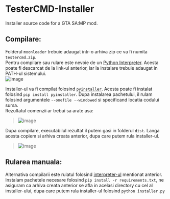 # TesterCMD-Installer
Installer source code for a GTA SA:MP mod.



## Compilare:
Folderul `moonloader` trebuie adaugat intr-o arhiva zip ce va fi numita `testercmd.zip`.<br>
Pentru compilare sau rulare este nevoie de un [Python Interpreter](https://www.python.org/downloads/). Acesta poate fi descarcat de la link-ul anterior, iar la instalare trebuie adaugat in PATH-ul sistemului.<br>![image](https://user-images.githubusercontent.com/44036462/160235183-4c8c8c78-4fa8-4cbb-9caf-40bafcdc7604.png)<br>

Installer-ul va fi compilat folosind [`pyinstaller`](https://pyinstaller.readthedocs.io/en/stable/). Acesta poate fi instalat folosind `pip install pyinstaller`. Dupa instalarea pachetului, il rulam folosind argumentele `--onefile --windowed` si specificand locatia codului sursa.<br>Rezultatul comenzii ar trebui sa arate asa:<br>
> ![image](https://user-images.githubusercontent.com/44036462/160234794-e35e6673-7754-47e9-8063-1d5ecd8e6302.png)<br>


Dupa compilare, executabilul rezultat il putem gasi in folderul `dist`. Langa acesta copiem si arhiva creata anterior, dupa care putem rula installer-ul.<br>


> ![image](https://user-images.githubusercontent.com/44036462/160234943-0ab964f1-55fd-4cf9-b2c0-6e517c870410.png)


## Rularea manuala:
Alternativa compilarii este rulatul folosind [interpreter-ul](https://www.python.org/downloads/) mentionat anterior. Instalam pachetele necesare folosind `pip install -r requirements.txt`, ne asiguram ca arhiva creata anterior se afla in acelasi directory cu cel al installer-ului, dupa care putem rula installer-ul folosind `python installer.py` 
